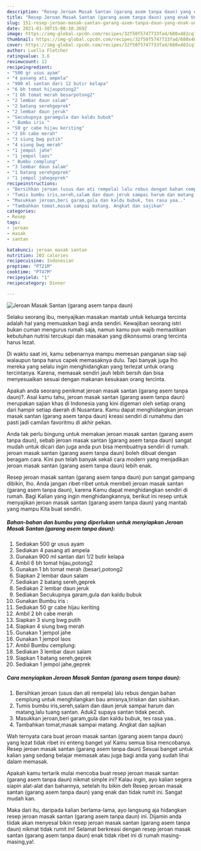 ```yaml
---
description: "Resep Jeroan Masak Santan (garang asem tanpa daun) yang enak Untuk Jualan"
title: "Resep Jeroan Masak Santan (garang asem tanpa daun) yang enak Untuk Jualan"
slug: 151-resep-jeroan-masak-santan-garang-asem-tanpa-daun-yang-enak-untuk-jualan
date: 2021-01-30T15:08:10.269Z
image: https://img-global.cpcdn.com/recipes/32f50f5747733fad/680x482cq70/jeroan-masak-santan-garang-asem-tanpa-daun-foto-resep-utama.jpg
thumbnail: https://img-global.cpcdn.com/recipes/32f50f5747733fad/680x482cq70/jeroan-masak-santan-garang-asem-tanpa-daun-foto-resep-utama.jpg
cover: https://img-global.cpcdn.com/recipes/32f50f5747733fad/680x482cq70/jeroan-masak-santan-garang-asem-tanpa-daun-foto-resep-utama.jpg
author: Luella Fletcher
ratingvalue: 3.6
reviewcount: 12
recipeingredient:
- "500 gr usus ayam"
- "4 pasang ati ampela"
- "900 ml santan dari 12 butir kelapa"
- "6 bh tomat hijaupotong2"
- "1 bh tomat merah besarpotong2"
- "2 lembar daun salam"
- "2 batang serehgeprek"
- "2 lembar daun jeruk"
- "Secukupnya garamgula dan kaldu bubuk"
- " Bumbu iris "
- "50 gr cabe hijau keriting"
- "2 bh cabe merah"
- "3 siung bwg putih"
- "4 siung bwg merah"
- "1 jempol jahe"
- "1 jempol laos"
- " Bumbu cemplung"
- "3 lembar daun salam"
- "1 batang serehgeprek"
- "1 jempol jahegeprek"
recipeinstructions:
- "Bersihkan jeroan (usus dan ati rempela) lalu rebus dengan bahan cemplung untuk menghilangkan bau amisnya,tiriskan dan sisihkan."
- "Tumis bumbu iris,sereh,salam dan daun jeruk sampai harum dan matang,lalu tuang santan. Aduk2 supaya santan tidak pecah."
- "Masukkan jeroan,beri garam,gula dan kaldu bubuk, tes rasa yaa.."
- "Tambahkan tomat,masak sampai matang. Angkat dan sajikan"
categories:
- Resep
tags:
- jeroan
- masak
- santan

katakunci: jeroan masak santan 
nutrition: 203 calories
recipecuisine: Indonesian
preptime: "PT21M"
cooktime: "PT47M"
recipeyield: "1"
recipecategory: Dinner

---
```



![Jeroan Masak Santan (garang asem tanpa daun)](https://img-global.cpcdn.com/recipes/32f50f5747733fad/680x482cq70/jeroan-masak-santan-garang-asem-tanpa-daun-foto-resep-utama.jpg)

Selaku seorang ibu, menyajikan masakan mantab untuk keluarga tercinta adalah hal yang memuaskan bagi anda sendiri. Kewajiban seorang istri bukan cuman mengurus rumah saja, namun kamu pun wajib memastikan kebutuhan nutrisi tercukupi dan masakan yang dikonsumsi orang tercinta harus lezat.

Di waktu  saat ini, kamu sebenarnya mampu memesan panganan siap saji walaupun tanpa harus capek memasaknya dulu. Tapi banyak juga lho mereka yang selalu ingin menghidangkan yang terlezat untuk orang tercintanya. Karena, memasak sendiri jauh lebih bersih dan bisa menyesuaikan sesuai dengan makanan kesukaan orang tercinta. 



Apakah anda seorang penikmat jeroan masak santan (garang asem tanpa daun)?. Asal kamu tahu, jeroan masak santan (garang asem tanpa daun) merupakan sajian khas di Indonesia yang kini digemari oleh setiap orang dari hampir setiap daerah di Nusantara. Kamu dapat menghidangkan jeroan masak santan (garang asem tanpa daun) kreasi sendiri di rumahmu dan pasti jadi camilan favoritmu di akhir pekan.

Anda tak perlu bingung untuk memakan jeroan masak santan (garang asem tanpa daun), sebab jeroan masak santan (garang asem tanpa daun) sangat mudah untuk dicari dan juga anda pun bisa membuatnya sendiri di rumah. jeroan masak santan (garang asem tanpa daun) boleh dibuat dengan beragam cara. Kini pun telah banyak sekali cara modern yang menjadikan jeroan masak santan (garang asem tanpa daun) lebih enak.

Resep jeroan masak santan (garang asem tanpa daun) pun sangat gampang dibikin, lho. Anda jangan ribet-ribet untuk membeli jeroan masak santan (garang asem tanpa daun), karena Kamu dapat menghidangkan sendiri di rumah. Bagi Kalian yang ingin menghidangkannya, berikut ini resep untuk menyajikan jeroan masak santan (garang asem tanpa daun) yang mantab yang mampu Kita buat sendiri.

<!--inarticleads1-->

##### Bahan-bahan dan bumbu yang diperlukan untuk menyiapkan Jeroan Masak Santan (garang asem tanpa daun):

1. Sediakan 500 gr usus ayam
1. Sediakan 4 pasang ati ampela
1. Gunakan 900 ml santan dari 1/2 butir kelapa
1. Ambil 6 bh tomat hijau,potong2
1. Gunakan 1 bh tomat merah (besar),potong2
1. Siapkan 2 lembar daun salam
1. Sediakan 2 batang sereh,geprek
1. Sediakan 2 lembar daun jeruk
1. Sediakan Secukupnya garam,gula dan kaldu bubuk
1. Gunakan  Bumbu iris :
1. Sediakan 50 gr cabe hijau keriting
1. Ambil 2 bh cabe merah
1. Siapkan 3 siung bwg putih
1. Siapkan 4 siung bwg merah
1. Gunakan 1 jempol jahe
1. Gunakan 1 jempol laos
1. Ambil  Bumbu cemplung:
1. Sediakan 3 lembar daun salam
1. Siapkan 1 batang sereh,geprek
1. Sediakan 1 jempol jahe,geprek




<!--inarticleads2-->

##### Cara menyiapkan Jeroan Masak Santan (garang asem tanpa daun):

1. Bersihkan jeroan (usus dan ati rempela) lalu rebus dengan bahan cemplung untuk menghilangkan bau amisnya,tiriskan dan sisihkan.
1. Tumis bumbu iris,sereh,salam dan daun jeruk sampai harum dan matang,lalu tuang santan. Aduk2 supaya santan tidak pecah.
1. Masukkan jeroan,beri garam,gula dan kaldu bubuk, tes rasa yaa..
1. Tambahkan tomat,masak sampai matang. Angkat dan sajikan




Wah ternyata cara buat jeroan masak santan (garang asem tanpa daun) yang lezat tidak ribet ini enteng banget ya! Kamu semua bisa mencobanya. Resep jeroan masak santan (garang asem tanpa daun) Sesuai banget untuk kalian yang sedang belajar memasak atau juga bagi anda yang sudah lihai dalam memasak.

Apakah kamu tertarik mulai mencoba buat resep jeroan masak santan (garang asem tanpa daun) nikmat simple ini? Kalau ingin, ayo kalian segera siapin alat-alat dan bahannya, setelah itu bikin deh Resep jeroan masak santan (garang asem tanpa daun) yang enak dan tidak rumit ini. Sangat mudah kan. 

Maka dari itu, daripada kalian berlama-lama, ayo langsung aja hidangkan resep jeroan masak santan (garang asem tanpa daun) ini. Dijamin anda tiidak akan menyesal bikin resep jeroan masak santan (garang asem tanpa daun) nikmat tidak rumit ini! Selamat berkreasi dengan resep jeroan masak santan (garang asem tanpa daun) enak tidak ribet ini di rumah masing-masing,ya!.

